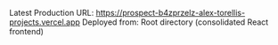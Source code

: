 Latest Production URL: https://prospect-b4zprzelz-alex-torellis-projects.vercel.app
Deployed from: Root directory (consolidated React frontend)
